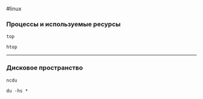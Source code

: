 #linux 
### Процессы и используемые ресурсы
```
top
```
```
htop
```
---
### Дисковое пространство
```
ncdu
```
```
du -hs *
```
